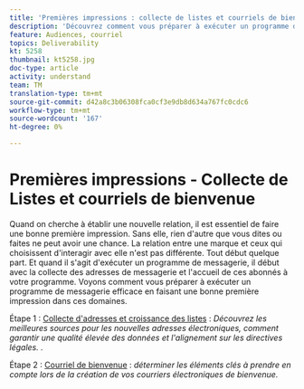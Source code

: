 ```yaml
---
title: 'Premières impressions : collecte de listes et courriels de bienvenue'
description: 'Découvrez comment vous préparer à exécuter un programme de messagerie efficace en faisant une bonne première impression. '
feature: Audiences, courriel
topics: Deliverability
kt: 5258
thumbnail: kt5258.jpg
doc-type: article
activity: understand
team: TM
translation-type: tm+mt
source-git-commit: d42a8c3b06308fca0cf3e9db8d634a767fc0cdc6
workflow-type: tm+mt
source-wordcount: '167'
ht-degree: 0%

---
```



# Premières impressions - Collecte de Listes et courriels de bienvenue

Quand on cherche à établir une nouvelle relation, il est essentiel de faire une bonne première impression. Sans elle, rien d&#39;autre que vous dites ou faites ne peut avoir une chance. La relation entre une marque et ceux qui choisissent d&#39;interagir avec elle n&#39;est pas différente. Tout début quelque part. Et quand il s&#39;agit d&#39;exécuter un programme de messagerie, il début avec la collecte des adresses de messagerie et l&#39;accueil de ces abonnés à votre programme. Voyons comment vous préparer à exécuter un programme de messagerie efficace en faisant une bonne première impression dans ces domaines.

Étape 1 :  [Collecte d&#39;adresses et croissance des listes](/help/first-impressions/address-collection-and-list-growth.md) :
*Découvrez les meilleures sources pour les nouvelles adresses électroniques, comment garantir une qualité élevée des données et l&#39;alignement sur les directives légales. .*

Étape 2 :  [Courriel de bienvenue](/help/first-impressions/welcome-emails.md) :
*déterminer les éléments clés à prendre en compte lors de la création de vos courriers électroniques de bienvenue.*
